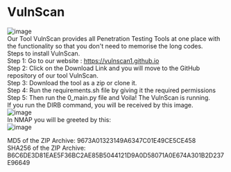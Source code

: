 # VulnScan<br />
![image](https://user-images.githubusercontent.com/102221845/160979606-badae127-54ab-4c42-a3f3-be7d0c64eb2f.png)<br />
Our Tool VulnScan provides all Penetration Testing Tools at one place with the functionality so that you don't need to memorise the long codes.<br />
Steps to install VulnScan.<br />
Step 1: Go to our website : https://vulnscan1.github.io<br />
Step 2: Click on the Download Link and you will move to the GitHub repository of our tool VulnScan.<br />
Step 3: Download the tool as a zip or clone it.<br />
Step 4: Run the requirements.sh file by giving it the required permissions<br />
Step 5: Then run the 0_main.py file and Voila! The VulnScan is running.<br />
If you run the DIRB command, you will be received by this image.<br />
![image](https://user-images.githubusercontent.com/102221845/160981937-99b3b727-8c73-48e6-a440-7f7dbdb186c6.png)<br />
In NMAP you will be greeted by this:<br />
![image](https://user-images.githubusercontent.com/102221845/160982133-a44bcf9e-ec75-42db-b54e-6a39642a144e.png)<br />

MD5 of the ZIP Archive: 9673A01323149A6347C01E49CE5CE458<br />
SHA256 of the ZIP Archive: B6C6DE3D81EAE5F36BC2AE85B5044121D9A0D58071A0E674A301B2D237E96649
